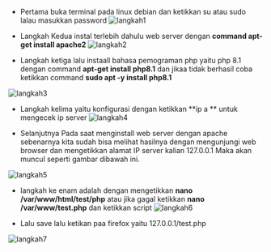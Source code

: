 - Pertama buka terminal pada linux debian dan ketikkan su atau sudo lalau masukkan password
![langkah1](langkah1.png)

- Langkah Kedua instal terlebih dahulu web server dengan **command apt-get install apache2**
![langkah2](langkah2.png)

- Langkah ketiga lalu instaall bahasa pemograman php yaitu  php 8.1 dengan command **apt-get install php8.1** dan jikaa tidak berhasil coba ketikkan command **sudo apt -y install php8.1**

![langkah3](langkah3.png)


- Langkah kelima yaitu konfigurasi dengan ketikkan **ip a ** untuk mengecek ip server 
![langkah4](langkah4.png)

- Selanjutnya Pada saat menginstall web server dengan apache sebenarnya kita sudah bisa melihat hasilnya dengan mengunjungi web browser dan mengetikkan alamat IP server kalian 127.0.0.1 Maka akan muncul seperti gambar dibawah ini.

![langkah5](langkah5.png)

- langkah ke enam adalah dengan mengetikkan **nano /var/www/html/test/php** atau jika gagal ketikkan **nano /var/www/test.php** dan ketikkan script **<?php ?>** 
![langkah6](langkah6.png)

- Lalu save lalu ketikan paa firefox yaitu 127.0.0.1/test.php

![langkah7](ss.png)